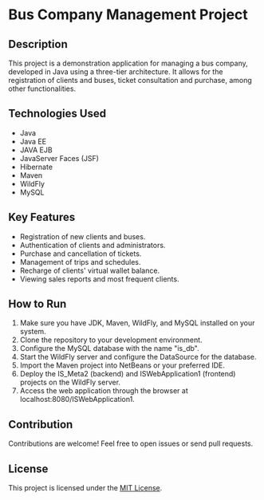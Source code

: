 # Bus Company Management Project

## Description
This project is a demonstration application for managing a bus company, developed in Java using a three-tier architecture. It allows for the registration of clients and buses, ticket consultation and purchase, among other functionalities.

## Technologies Used
- Java
- Java EE
- JAVA EJB
- JavaServer Faces (JSF)
- Hibernate
- Maven
- WildFly
- MySQL

## Key Features
- Registration of new clients and buses.
- Authentication of clients and administrators.
- Purchase and cancellation of tickets.
- Management of trips and schedules.
- Recharge of clients' virtual wallet balance.
- Viewing sales reports and most frequent clients.

## How to Run
1. Make sure you have JDK, Maven, WildFly, and MySQL installed on your system.
2. Clone the repository to your development environment.
3. Configure the MySQL database with the name "is_db".
4. Start the WildFly server and configure the DataSource for the database.
5. Import the Maven project into NetBeans or your preferred IDE.
6. Deploy the IS_Meta2 (backend) and ISWebApplication1 (frontend) projects on the WildFly server.
7. Access the web application through the browser at localhost:8080/ISWebApplication1.

## Contribution
Contributions are welcome! Feel free to open issues or send pull requests.

## License
This project is licensed under the [MIT License](https://opensource.org/licenses/MIT).
